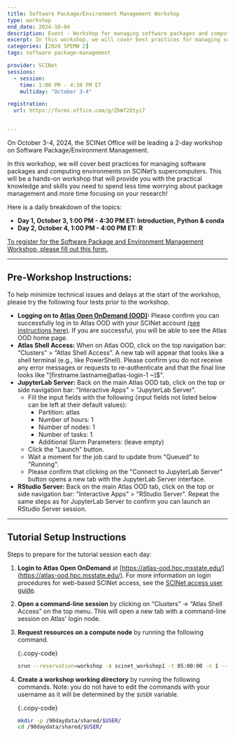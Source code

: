 ```yaml
---
title: Software Package/Environment Management Workshop
type: workshop
end_date: 2024-10-04
description: Event - Workshop for managing software packages and computing environments
excerpt: In this workshop, we will cover best practices for managing software packages and computing environments on SCINet’s supercomputers. This will be a hands-on workshop that will provide you with the practical knowledge and skills you need to spend less time worrying about package management and more time focusing on your research!
categories: [2024 SPEMW 2] 
tags: software package-management

provider: SCINet
sessions: 
  - session:
    time: 1:00 PM - 4:30 PM ET
    multiday: "October 3-4"

registration: 
  url: https://forms.office.com/g/ZbWf2Qtyi7


---
```


On October 3-4, 2024, the SCINet Office will be leading a 2-day workshop on Software Package/Environment Management.

In this workshop, we will cover best practices for managing software packages and computing environments on SCINet’s supercomputers. This will be a hands-on workshop that will provide you with the practical knowledge and skills you need to spend less time worrying about package management and more time focusing on your research!

Here is a daily breakdown of the topics:

*  **Day 1, October 3, 1:00 PM - 4:30 PM ET: Introduction, Python & conda**  
*  **Day 2, October 4, 1:00 PM - 4:00 PM ET: R**

[To register for the Software Package and Environment Management Workshop, please fill out this form.](https://forms.office.com/g/ZbWf2Qtyi7)

-----


## Pre-Workshop Instructions: 

To help minimize technical issues and delays at the start of the workshop, please try the following four tests prior to the workshop. 

* **Logging on to [Atlas Open OnDemand (OOD)](https://atlas-ood.hpc.msstate.edu/):** Please confirm you can successfully log in to Atlas OOD with your SCINet account [(see instructions here)]({{site.baseurl}}/guides/access/web-based-login). If you are successful, you will be able to see the Atlas OOD home page.
* **Atlas Shell Access:** When on Atlas OOD, click on the top navigation bar: “Clusters” > “Atlas Shell Access”. A new tab will appear that looks like a shell terminal (e.g., like PowerShell). Please confirm you do not receive any error messages or requests to re-authenticate and that the final line looks like "[firstname.lastname@atlas-login-1 ~]$". 
* **JupyterLab Server:** Back on the main Atlas OOD tab, click on the top or side navigation bar: "Interactive Apps" > "JupyterLab Server".  
  * Fill the input fields with the following (input fields not listed below can be left at their default values):  
    * Partition: atlas
    * Number of hours: 1
    * Number of nodes: 1
    * Number of tasks: 1
    * Additional Slurm Parameters: (leave empty)
  * Click the "Launch" button. 
  * Wait a moment for the job card to update from "Queued" to "Running". 
  * Please confirm that clicking on the "Connect to JupyterLab Server" button opens a new tab with the JupyterLab Server interface. 
* **RStudio Server:** Back on the main Atlas OOD tab, click on the top or side navigation bar: "Interactive Apps" > "RStudio Server". Repeat the same steps as for JupyterLab Server to confirm you can launch an RStudio Server session. 

-----

## Tutorial Setup Instructions

Steps to prepare for the tutorial session each day:

1. **Login to Atlas Open OnDemand** at [https://atlas-ood.hpc.msstate.edu/](https://atlas-ood.hpc.msstate.edu/). For more information on login procedures for web-based SCINet access, see the [SCINet access user guide]({{site.baseurl}}/guides/access/web-based-login).

1. **Open a command-line session** by clicking on “Clusters” -> “Atlas Shell Access” on the top menu. This will open a new tab with a command-line session on Atlas' login node.

1. **Request resources on a compute node** by running the following command. 

    {:.copy-code}
    ```bash
    srun --reservation=workshop -A scinet_workshop1 -t 05:00:00 -n 1 --mem 8G --pty bash
    ```

1. **Create a workshop working directory** by running the following commands. Note: you do not have to edit the commands with your username as it will be determined by the `$USER` variable.

    {:.copy-code}
    ```bash
    mkdir -p /90daydata/shared/$USER/
    cd /90daydata/shared/$USER/
    ```
